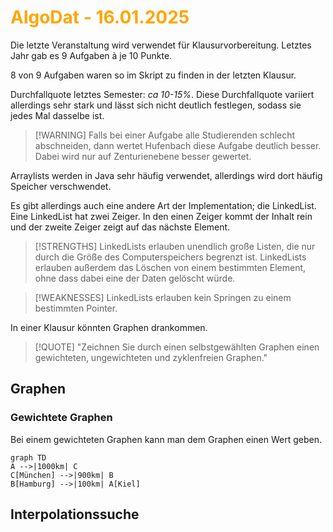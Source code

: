 # <font color = "orange">AlgoDat - 16.01.2025</font>
Die letzte Veranstaltung wird verwendet für Klausurvorbereitung. Letztes Jahr gab es 9 Aufgaben à je 10 Punkte.

8 von 9 Aufgaben waren so im Skript zu finden in der letzten Klausur.

Durchfallquote letztes Semester: *ca 10-15%*. Diese Durchfallquote variiert allerdings sehr stark und lässt sich nicht deutlich festlegen, sodass sie jedes Mal dasselbe ist.

>[!WARNING] Falls bei einer Aufgabe alle Studierenden schlecht abschneiden, dann wertet Hufenbach diese Aufgabe deutlich besser. Dabei wird nur auf Zenturienebene besser gewertet.

Arraylists werden in Java sehr häufig verwendet, allerdings wird dort häufig Speicher verschwendet.

Es gibt allerdings auch eine andere Art der Implementation; die LinkedList.
Eine LinkedList hat zwei Zeiger. In den einen Zeiger kommt der Inhalt rein und der zweite Zeiger zeigt auf das nächste Element.

>[!STRENGTHS] LinkedLists erlauben unendlich große Listen, die nur durch die Größe des Computerspeichers begrenzt ist. LinkedLists erlauben außerdem das Löschen von einem bestimmten Element, ohne dass dabei eine der Daten gelöscht würde.

>[!WEAKNESSES] LinkedLists erlauben kein Springen zu einem bestimmten Pointer.


In einer Klausur könnten Graphen drankommen.

>[!QUOTE] "Zeichnen Sie durch einen selbstgewählten Graphen einen gewichteten, ungewichteten und zyklenfreien Graphen."
## Graphen
### Gewichtete Graphen
Bei einem gewichteten Graphen kann man dem Graphen einen Wert geben.
```mermaid
graph TD
A -->|1000km| C
C[München] -->|900km| B
B[Hamburg] -->|100km| A[Kiel]
```

## Interpolationssuche

